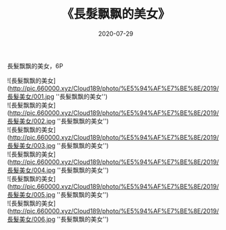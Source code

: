 ﻿---
layout: post
title:  《長髮飘飘的美女》
date:   2020-07-29
img: http://pic.660000.xyz/Cloud189/photo/%E5%94%AF%E7%BE%8E/2019/長髮美女/000.jpg
categories: [美女, 清纯, 唯美]
---

長髮飘飘的美女，6P

![長髮飘飘的美女](http://pic.660000.xyz/Cloud189/photo/%E5%94%AF%E7%BE%8E/2019/長髮美女/001.jpg ''長髮飘飘的美女'') <br>
![長髮飘飘的美女](http://pic.660000.xyz/Cloud189/photo/%E5%94%AF%E7%BE%8E/2019/長髮美女/002.jpg ''長髮飘飘的美女'') <br>
![長髮飘飘的美女](http://pic.660000.xyz/Cloud189/photo/%E5%94%AF%E7%BE%8E/2019/長髮美女/003.jpg ''長髮飘飘的美女'') <br>
![長髮飘飘的美女](http://pic.660000.xyz/Cloud189/photo/%E5%94%AF%E7%BE%8E/2019/長髮美女/004.jpg ''長髮飘飘的美女'') <br>
![長髮飘飘的美女](http://pic.660000.xyz/Cloud189/photo/%E5%94%AF%E7%BE%8E/2019/長髮美女/005.jpg ''長髮飘飘的美女'') <br>
![長髮飘飘的美女](http://pic.660000.xyz/Cloud189/photo/%E5%94%AF%E7%BE%8E/2019/長髮美女/006.jpg ''長髮飘飘的美女'') <br>
